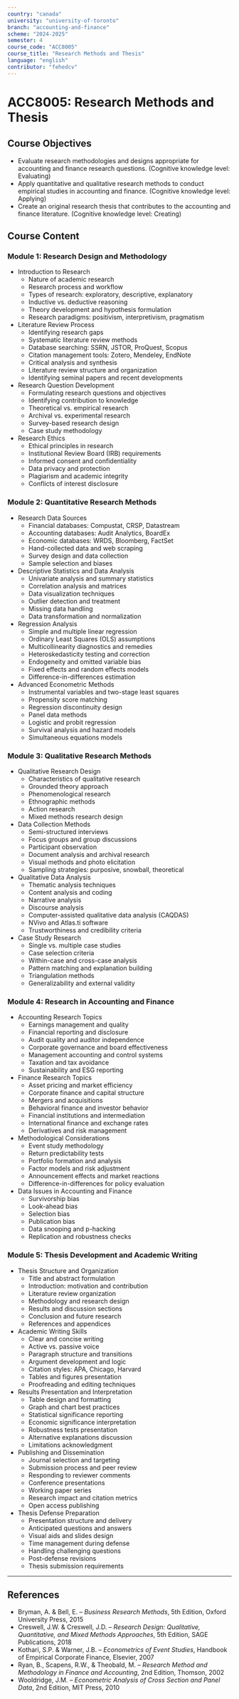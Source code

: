 ```yaml
---
country: "canada"
university: "university-of-toronto"
branch: "accounting-and-finance"
scheme: "2024-2025"
semester: 4
course_code: "ACC8005"
course_title: "Research Methods and Thesis"
language: "english"
contributor: "fehedcv"
---
```

# ACC8005: Research Methods and Thesis

## Course Objectives
* Evaluate research methodologies and designs appropriate for accounting and finance research questions. (Cognitive knowledge level: Evaluating)
* Apply quantitative and qualitative research methods to conduct empirical studies in accounting and finance. (Cognitive knowledge level: Applying)
* Create an original research thesis that contributes to the accounting and finance literature. (Cognitive knowledge level: Creating)

## Course Content

### Module 1: Research Design and Methodology
* Introduction to Research
  - Nature of academic research
  - Research process and workflow
  - Types of research: exploratory, descriptive, explanatory
  - Inductive vs. deductive reasoning
  - Theory development and hypothesis formulation
  - Research paradigms: positivism, interpretivism, pragmatism
* Literature Review Process
  - Identifying research gaps
  - Systematic literature review methods
  - Database searching: SSRN, JSTOR, ProQuest, Scopus
  - Citation management tools: Zotero, Mendeley, EndNote
  - Critical analysis and synthesis
  - Literature review structure and organization
  - Identifying seminal papers and recent developments
* Research Question Development
  - Formulating research questions and objectives
  - Identifying contribution to knowledge
  - Theoretical vs. empirical research
  - Archival vs. experimental research
  - Survey-based research design
  - Case study methodology
* Research Ethics
  - Ethical principles in research
  - Institutional Review Board (IRB) requirements
  - Informed consent and confidentiality
  - Data privacy and protection
  - Plagiarism and academic integrity
  - Conflicts of interest disclosure

### Module 2: Quantitative Research Methods
* Research Data Sources
  - Financial databases: Compustat, CRSP, Datastream
  - Accounting databases: Audit Analytics, BoardEx
  - Economic databases: WRDS, Bloomberg, FactSet
  - Hand-collected data and web scraping
  - Survey design and data collection
  - Sample selection and biases
* Descriptive Statistics and Data Analysis
  - Univariate analysis and summary statistics
  - Correlation analysis and matrices
  - Data visualization techniques
  - Outlier detection and treatment
  - Missing data handling
  - Data transformation and normalization
* Regression Analysis
  - Simple and multiple linear regression
  - Ordinary Least Squares (OLS) assumptions
  - Multicollinearity diagnostics and remedies
  - Heteroskedasticity testing and correction
  - Endogeneity and omitted variable bias
  - Fixed effects and random effects models
  - Difference-in-differences estimation
* Advanced Econometric Methods
  - Instrumental variables and two-stage least squares
  - Propensity score matching
  - Regression discontinuity design
  - Panel data methods
  - Logistic and probit regression
  - Survival analysis and hazard models
  - Simultaneous equations models

### Module 3: Qualitative Research Methods
* Qualitative Research Design
  - Characteristics of qualitative research
  - Grounded theory approach
  - Phenomenological research
  - Ethnographic methods
  - Action research
  - Mixed methods research design
* Data Collection Methods
  - Semi-structured interviews
  - Focus groups and group discussions
  - Participant observation
  - Document analysis and archival research
  - Visual methods and photo elicitation
  - Sampling strategies: purposive, snowball, theoretical
* Qualitative Data Analysis
  - Thematic analysis techniques
  - Content analysis and coding
  - Narrative analysis
  - Discourse analysis
  - Computer-assisted qualitative data analysis (CAQDAS)
  - NVivo and Atlas.ti software
  - Trustworthiness and credibility criteria
* Case Study Research
  - Single vs. multiple case studies
  - Case selection criteria
  - Within-case and cross-case analysis
  - Pattern matching and explanation building
  - Triangulation methods
  - Generalizability and external validity

### Module 4: Research in Accounting and Finance
* Accounting Research Topics
  - Earnings management and quality
  - Financial reporting and disclosure
  - Audit quality and auditor independence
  - Corporate governance and board effectiveness
  - Management accounting and control systems
  - Taxation and tax avoidance
  - Sustainability and ESG reporting
* Finance Research Topics
  - Asset pricing and market efficiency
  - Corporate finance and capital structure
  - Mergers and acquisitions
  - Behavioral finance and investor behavior
  - Financial institutions and intermediation
  - International finance and exchange rates
  - Derivatives and risk management
* Methodological Considerations
  - Event study methodology
  - Return predictability tests
  - Portfolio formation and analysis
  - Factor models and risk adjustment
  - Announcement effects and market reactions
  - Difference-in-differences for policy evaluation
* Data Issues in Accounting and Finance
  - Survivorship bias
  - Look-ahead bias
  - Selection bias
  - Publication bias
  - Data snooping and p-hacking
  - Replication and robustness checks

### Module 5: Thesis Development and Academic Writing
* Thesis Structure and Organization
  - Title and abstract formulation
  - Introduction: motivation and contribution
  - Literature review organization
  - Methodology and research design
  - Results and discussion sections
  - Conclusion and future research
  - References and appendices
* Academic Writing Skills
  - Clear and concise writing
  - Active vs. passive voice
  - Paragraph structure and transitions
  - Argument development and logic
  - Citation styles: APA, Chicago, Harvard
  - Tables and figures presentation
  - Proofreading and editing techniques
* Results Presentation and Interpretation
  - Table design and formatting
  - Graph and chart best practices
  - Statistical significance reporting
  - Economic significance interpretation
  - Robustness tests presentation
  - Alternative explanations discussion
  - Limitations acknowledgment
* Publishing and Dissemination
  - Journal selection and targeting
  - Submission process and peer review
  - Responding to reviewer comments
  - Conference presentations
  - Working paper series
  - Research impact and citation metrics
  - Open access publishing
* Thesis Defense Preparation
  - Presentation structure and delivery
  - Anticipated questions and answers
  - Visual aids and slides design
  - Time management during defense
  - Handling challenging questions
  - Post-defense revisions
  - Thesis submission requirements

---

## References
* Bryman, A. & Bell, E. – *Business Research Methods*, 5th Edition, Oxford University Press, 2015
* Creswell, J.W. & Creswell, J.D. – *Research Design: Qualitative, Quantitative, and Mixed Methods Approaches*, 5th Edition, SAGE Publications, 2018
* Kothari, S.P. & Warner, J.B. – *Econometrics of Event Studies*, Handbook of Empirical Corporate Finance, Elsevier, 2007
* Ryan, B., Scapens, R.W., & Theobald, M. – *Research Method and Methodology in Finance and Accounting*, 2nd Edition, Thomson, 2002
* Wooldridge, J.M. – *Econometric Analysis of Cross Section and Panel Data*, 2nd Edition, MIT Press, 2010